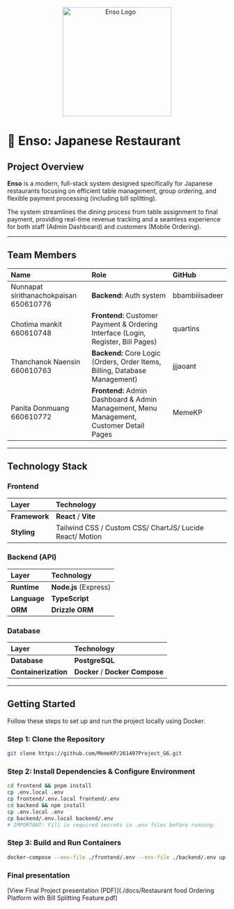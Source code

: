 <div align="center">
  <img src="https://ik.imagekit.io/496kiwiBird/261497project/logo.png?updatedAt=1761234425256" alt="Enso Logo" width="250"/>
</div>

# 🍜 Enso: Japanese Restaurant

## Project Overview

**Enso** is a modern, full-stack system designed specifically for Japanese restaurants focusing on efficient table management, group ordering, and flexible payment processing (including bill splitting).

The system streamlines the dining process from table assignment to final payment, providing real-time revenue tracking and a seamless experience for both staff (Admin Dashboard) and customers (Mobile Ordering).

---

## Team Members

| Name | Role | GitHub |
| :--- | :--- | :--- |
| Nunnapat sirithanachokpaisan 650610776 | **Backend:** Auth system | bbambiiisadeer |
| Chotima mankit 660610748 | **Frontend:** Customer Payment & Ordering Interface (Login, Register, Bill Pages) | quartins |
| Thanchanok Naensin 660610763 | **Backend:** Core Logic (Orders, Order Items, Billing, Database Management) | jjjaoant |
| Panita Donmuang 660610772 | **Frontend:** Admin Dashboard & Admin Management, Menu Management, Customer Detail Pages | MemeKP |

---

## Technology Stack
### Frontend
| Layer | Technology |
| :--- | :--- |
| **Framework** | **React** / **Vite**
| **Styling** | Tailwind CSS / Custom CSS/ ChartJS/ Lucide React/ Motion

### Backend (API)
| Layer | Technology | 
| :--- | :--- |
| **Runtime** | **Node.js** (Express)
| **Language** | **TypeScript**
| **ORM** | **Drizzle ORM** 

### Database
| Layer | Technology | 
| :--- | :--- |
| **Database** | **PostgreSQL** 
| **Containerization** | **Docker** / **Docker Compose** 

---

## Getting Started

Follow these steps to set up and run the project locally using Docker.

### Step 1: Clone the Repository

```bash
git clone https://github.com/MemeKP/261497Project_G6.git
```

### Step 2: Install Dependencies & Configure Environment
```bash
cd frontend && pnpm install
cp .env.local .env
cp frontend/.env.local frontend/.env 
cd backend && npm install
cp .env.local .env
cp backend/.env.local backend/.env 
# IMPORTANT: Fill in required secrets in .env files before running.
```

### Step 3: Build and Run Containers
```bash
docker-compose --env-file ./frontend/.env --env-file ./backend/.env up -d --force-recreate --build
```

### Final presentation
[View Final Project presentation (PDF)](./docs/Restaurant food Ordering Platform with Bill Splitting Feature.pdf)

